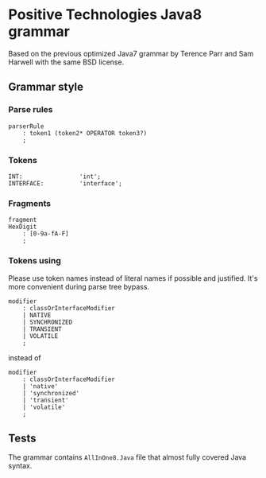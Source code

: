 # Positive Technologies Java8 grammar

Based on the previous optimized Java7 grammar by Terence Parr and Sam Harwell
with the same BSD license.

## Grammar style

### Parse rules

```ANTLR
parserRule
    : token1 (token2* OPERATOR token3?)
    ;
```

### Tokens

```ANTLR
INT:                'int';
INTERFACE:          'interface';
```

### Fragments

```ANTLR
fragment
HexDigit
    : [0-9a-fA-F]
    ;
```

### Tokens using

Please use token names instead of literal names if possible and justified.
It's more convenient during parse tree bypass.

```ANTLR
modifier
    : classOrInterfaceModifier
    | NATIVE
    | SYNCHRONIZED
    | TRANSIENT
    | VOLATILE
    ;
```

instead of

```ANTLR
modifier
    : classOrInterfaceModifier
    | 'native'
    | 'synchronized'
    | 'transient'
    | 'volatile'
    ;
```

## Tests

The grammar contains `AllInOne8.Java` file that almost fully covered Java syntax.
